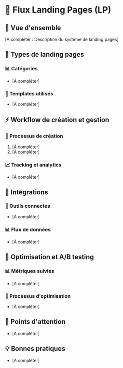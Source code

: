 # 📄 Flux Landing Pages (LP)

## 🎯 Vue d'ensemble

[À compléter : Description du système de landing pages]

## 🔄 Types de landing pages

### 📊 Catégories
- [À compléter]

### 🎨 Templates utilisés
- [À compléter]

## ⚡ Workflow de création et gestion

### 🔧 Processus de création
1. [À compléter]
2. [À compléter]

### 📈 Tracking et analytics
- [À compléter]

## 🔗 Intégrations

### 🔌 Outils connectés
- [À compléter]

### 📊 Flux de données
- [À compléter]

## 🎯 Optimisation et A/B testing

### 📊 Métriques suivies
- [À compléter]

### 🔄 Processus d'optimisation
- [À compléter]

## 🚨 Points d'attention
- [À compléter]

## 💡 Bonnes pratiques
- [À compléter] 